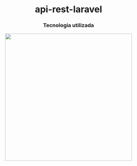 <h1 align="center">api-rest-laravel</h1>

<h3 align="center">Tecnologia utilizada</h3>

<div display="inline" align="center">
    <a href="https://laravel.com" target="_blank"><img src="https://raw.githubusercontent.com/laravel/art/master/logo-lockup/5%20SVG/2%20CMYK/1%20Full%20Color/laravel-logolockup-cmyk-red.svg" width="400"></a>
</div>

